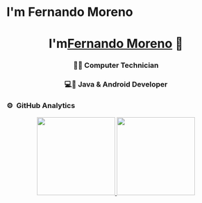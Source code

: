 # I'm Fernando Moreno

    
    
<div align="center">
<h1 align="center">I'm<a href="https://portfolioflm.web.app">Fernando Moreno</a> 👋</h1>
    <h3>👨‍🎓 Computer Technician</h3>
    <h3>💻📱 Java & Android Developer</h3>
</div>

### ⚙️ &nbsp;GitHub Analytics

<p align="center">
<a href="https://github.com/ArisGuimera">
  <img height="180em" src="https://github-readme-stats-eight-theta.vercel.app/api?username=elfer07&show_icons=true&theme=algolia&include_all_commits=true&count_private=true"/>
  <img height="180em" src="https://github-readme-stats-eight-theta.vercel.app/api/top-langs/?username=elfer07&layout=compact&langs_count=8&theme=algolia"/>
</a>
</p>
